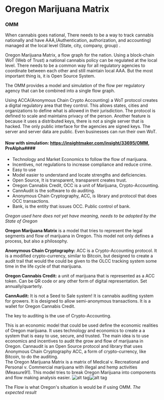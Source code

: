 # Oregon Marijuana Matrix

### OMM

When cannabis goes national, There needs to be a way to track cannabis nationally and have AAA,(Authentication, authorization, and accounting) managed at the local level (State, city, company, group) .

Oregon Marijuana Matrix, a flow graph for the nation.  Using a block-chain WoT (Web of Trust) a national cannabis policy can be regulated at the local level.  There needs to be a common way for all regulatory agencies to coordinate between each other and still maintain local AAA.  But the most important thing is, it is Open Source System.  

The OMM provides a model and simulation of the flow per regulatory agency that can be combined into a single flow graph. 

Using ACCA(Anonymous Chain Crypto Accounting) a WoT protocol creates a digital regulatory area that they control.  This allows states, cities and organizations to define what is allowed in their jurisdiction.  The protocol is defined to scale and maintains privacy of the person.  Another feature is because it uses a distributed keys, there is not a single server that is hacked.  The only public interface for the agencies are signed keys. The server and server data are public.  Even businesses can run their own WoT. 



#### Now with simulation: https://insightmaker.com/insight/33695/OMM, PreAlpha####

* Technology and Market Economics to follow the flow of marijuana.
* Incentives, not regulations to increase compliance and reduce crime.
* Easy to use
* Model easier to understand and locate strengths and deficiencies.
* Open Source, It is transparent, transparent creates trust.
* Oregon Cannabis Credit, OCC is a unit of Marijuana, Crypto-Accounting.
* CannAudit is the software to do auditing.
* Anonymous Chain Cryptography, ACC, is library and protocol that does OCC transactions.
* Bank, is the entity that issues OCC. Public control of bank.

*Oregon used here does not yet have meaning, needs to be adopted by the State of Oregon*

**Oregon Marijuana Matrix** is a model that tries to represent the legal segments and flow of marijuana in Oregon. This model not only defines a process, but also a philosophy.

**Anonymous Chain Cryptography:** ACC is a Crypto-Accounting protocol. It is a modified crypto-currency, similar to Bitcoin, but designed to create a audit trail that would the could be given to the OLCC tracking system some time in the life cycle of that marijuana. 

**Oregon Cannabis Credit:** a unit of marijuana that is represented as a ACC token. Can be QR code or any other form of digital representation. Set annually/quarterly. 

**CannAudit:** It is not a Seed to Sale system!  It is cannabis auditing system for growers. It is designed to allow semi-anonymous transactions. It is a wallet for Oregon Cannabis Credit.  

The key to auditing is the use of Crypto-Accounting. 

This is an economic model that could be used define the economic realities of Oregon marijuana. It uses technology and economics to create a a system that is easy to use, secure, and trusted. The main idea is to use economics and incentives to audit the grow and flow of marijuana in Oregon. Cannaudit is an Open Source protocol and library that uses Anonymous Chain Cryptography ACC, a form of crypto-currency, like Bitcoin, to do the auditing.   
The Oregon Marijuana Matrix is a matrix of Medical v. Recreational and Personal v. Commercial marijuana with illegal and hemp activities (Measure91).  This model tries to break Oregon Marijuana into components and flow making analysis easier.
![alt tag](OMM2D.png?raw=true "OMM2D")![alt tag](OMMFlow.png?raw=true "OMMFlow")

The Flow is what Oregon's situation is would be if using OMM. *The expected result*  



